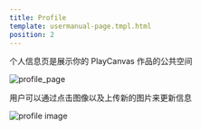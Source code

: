 ```yaml
---
title: Profile
template: usermanual-page.tmpl.html
position: 2
---
```


个人信息页是展示你的 PlayCanvas 作品的公共空间

![profile_page][1]

用户可以通过点击图像以及上传新的图片来更新信息

![profile image][2]

[1]: /images/user-manual/profile/profile.png
[2]: /images/user-manual/profile/update-profile-image.jpg

